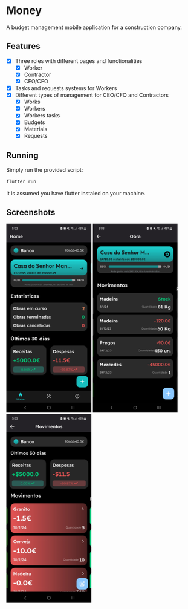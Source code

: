 # Money

A budget management mobile application for a construction company.

## Features

- [X] Three roles with different pages and functionalities
  - [X] Worker
  - [X] Contractor
  - [X] CEO/CFO
- [X] Tasks and requests systems for Workers
- [X] Different types of management for CEO/CFO and Contractors
  - [X] Works
  - [X] Workers
  - [X] Workers tasks
  - [X] Budgets
  - [X] Materials
  - [X] Requests

## Running

Simply run the provided script:
```bash
flutter run
```

It is assumed you have flutter instaled on your machine.

## Screenshots
<img src=".github/home.jpg" alt="Home Page" height="500"/> <img src=".github/work.jpg" alt="Work Page" height="500"/> <img src=".github/bank.jpg" alt="Bank Page" height="500"/>
